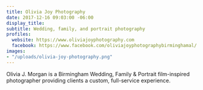 ```yaml
---
title: Olivia Joy Photography
date: 2017-12-16 09:03:00 -06:00
display_title: 
subtitle: Wedding, family, and portrait photography
profiles:
  website: https://www.oliviajoyphotography.com
  facebook: https://www.facebook.com/oliviajoyphotographybirminghamal/
images: 
- "/uploads/olivia-joy-photography.png"
---
```


Olivia J. Morgan is a Birmingham Wedding, Family & Portrait film-inspired photographer providing clients a custom, full-service experience.